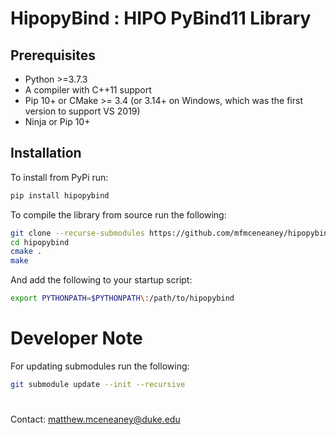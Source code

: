 #  HipopyBind : HIPO PyBind11 Library

## Prerequisites

* Python >=3.7.3
* A compiler with C++11 support
* Pip 10+ or CMake >= 3.4 (or 3.14+ on Windows, which was the first version to support VS 2019)
* Ninja or Pip 10+

## Installation

To install from PyPi run:

```bash
pip install hipopybind
```

To compile the library from source run the following:

```bash
git clone --recurse-submodules https://github.com/mfmceneaney/hipopybind.git
cd hipopybind
cmake .
make
```

And add the following to your startup script:

```bash
export PYTHONPATH=$PYTHONPATH\:/path/to/hipopybind
```

# Developer Note
For updating submodules run the following:

```bash
git submodule update --init --recursive
```

#

Contact: matthew.mceneaney@duke.edu
